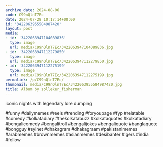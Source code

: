 ```yaml
---
archive_date: 2024-08-06
code: C99nQlnT7Ec
date: 2024-07-28 10:17:14+00:00
id: '3422063955584987420'
layout: post
media:
- id: '3422063947104089836'
  type: image
  url: media/C99nQlnT7Ec/3422063947104089836.jpg
- id: '3422063947112279850'
  type: image
  url: media/C99nQlnT7Ec/3422063947112279850.jpg
- id: '3422063947112275199'
  type: image
  url: media/C99nQlnT7Ec/3422063947112275199.jpg
permalink: /p/C99nQlnT7Ec/
thumbnail: media/C99nQlnT7Ec/3422063955584987420.jpg
title: Album by solleker_fisherman
---
```


iconic nights with legendary lore dumping  
  
#funny #dailymemes #reels #trending #foryoupage #fyp #relatable #comedy #kolkatadiary #thekolkatabuzz #kolkataquotes #kolkatadiary #bengalicomedy #bengalitroll #bengalijokes #bengaliquote #banglaquote #bongguy #sylhet #dhakagram #dhakagraam #pakistanimemes #arabmemes #brownmemes #asianmemes #desibanter #igers #india #follow